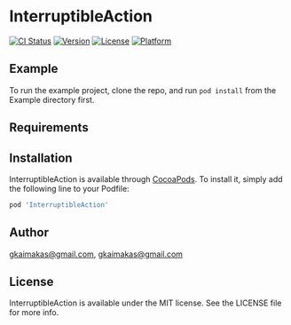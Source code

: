 # InterruptibleAction

[![CI Status](https://img.shields.io/travis/gkaimakas@gmail.com/InterruptibleAction.svg?style=flat)](https://travis-ci.org/gkaimakas@gmail.com/InterruptibleAction)
[![Version](https://img.shields.io/cocoapods/v/InterruptibleAction.svg?style=flat)](https://cocoapods.org/pods/InterruptibleAction)
[![License](https://img.shields.io/cocoapods/l/InterruptibleAction.svg?style=flat)](https://cocoapods.org/pods/InterruptibleAction)
[![Platform](https://img.shields.io/cocoapods/p/InterruptibleAction.svg?style=flat)](https://cocoapods.org/pods/InterruptibleAction)

## Example

To run the example project, clone the repo, and run `pod install` from the Example directory first.

## Requirements

## Installation

InterruptibleAction is available through [CocoaPods](https://cocoapods.org). To install
it, simply add the following line to your Podfile:

```ruby
pod 'InterruptibleAction'
```

## Author

gkaimakas@gmail.com, gkaimakas@gmail.com

## License

InterruptibleAction is available under the MIT license. See the LICENSE file for more info.
